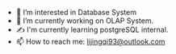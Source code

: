 - 👀 I’m interested in Database System
- 🌱 I’m currently working on OLAP System.
- ✍ I'm currently learning postgreSQL internal.
- 📫 How to reach me: lijingqi93@outlook.com

